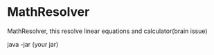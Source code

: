 # MathResolver
MathResolver, this resolve linear equations and calculator(brain issue)

java -jar (your jar)

